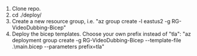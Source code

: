 1. Clone repo.
2. cd ./deploy/
3. Create a new resource group, i.e. "az group create -l eastus2 -g RG-VideoDubbing-Bicep"
4. Deploy the bicep templates. Choose your own prefix instead of "tla": "az deployment group create -g RG-VideoDubbing-Bicep --template-file .\main.bicep --parameters prefix=tla"